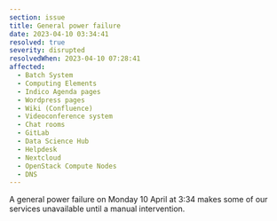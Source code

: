 ```yaml
---
section: issue
title: General power failure
date: 2023-04-10 03:34:41
resolved: true
severity: disrupted
resolvedWhen: 2023-04-10 07:28:41
affected:
  - Batch System
  - Computing Elements
  - Indico Agenda pages
  - Wordpress pages
  - Wiki (Confluence)
  - Videoconference system
  - Chat rooms
  - GitLab
  - Data Science Hub
  - Helpdesk
  - Nextcloud
  - OpenStack Compute Nodes
  - DNS
---
```

A general power failure on Monday 10 April at 3:34 makes some of our services unavailable until a manual intervention.
